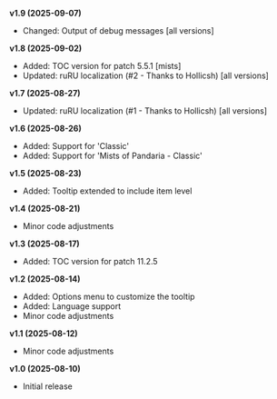 **v1.9 (2025-09-07)**
- Changed: Output of debug messages [all versions]

**v1.8 (2025-09-02)**
- Added: TOC version for patch 5.5.1 [mists]
- Updated: ruRU localization (#2 - Thanks to Hollicsh) [all versions]

**v1.7 (2025-08-27)**
- Updated: ruRU localization (#1 - Thanks to Hollicsh) [all versions]

**v1.6 (2025-08-26)**
- Added: Support for 'Classic'
- Added: Support for 'Mists of Pandaria - Classic'

**v1.5 (2025-08-23)**
- Added: Tooltip extended to include item level

**v1.4 (2025-08-21)**
- Minor code adjustments

**v1.3 (2025-08-17)**
- Added: TOC version for patch 11.2.5

**v1.2 (2025-08-14)**
- Added: Options menu to customize the tooltip
- Added: Language support
- Minor code adjustments

**v1.1 (2025-08-12)**
- Minor code adjustments

**v1.0 (2025-08-10)**
- Initial release
